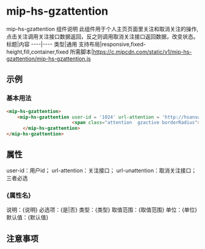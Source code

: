 # mip-hs-gzattention

mip-hs-gzattention 组件说明
此组件用于个人主页页面里关注和取消关注的操作,点击关注调用关注接口数据返回，反之则调用取消关注接口返回数据，改变状态。
标题|内容
----|----
类型|通用
支持布局|responsive,fixed-height,fill,container,fixed
所需脚本|https://c.mipcdn.com/static/v1/mip-hs-gzattention/mip-hs-gzattention.js

## 示例

### 基本用法
```html
<mip-hs-gzattention>
    <mip-hs-gzattention user-id = '1024' url-attention = 'http://hsanswer.xxx.cn/focus' url-unattention='http://hsanswer.xxx.cn/unfocus'>
                        <span class="attention  gzactive borderRadius">已关注</span>
      </mip-hs-gzattention>
</mip-hs-gzattention>
```

## 属性
user-id：用户id；
url-attention：关注接口；
url-unattention：取消关注接口；
三者必选
### {属性名}

说明：{说明}
必选项：{是|否}
类型：{类型}
取值范围：{取值范围}
单位：{单位}
默认值：{默认值}

## 注意事项


